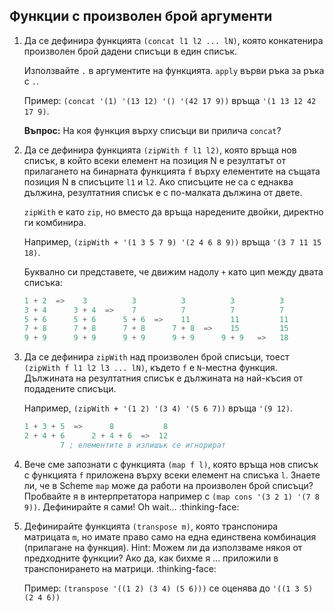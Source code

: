 Функции с произволен брой аргументи
-----------------------------------

1. Да се дефинира функцията `(concat l1 l2 ... lN)`,
която конкатенира произволен брой дадени списъци в един списък.

    Използвайте `.` в аргументите на функцията. `apply` върви ръка за ръка с `.`.

    Пример: `(concat '(1) '(13 12) '() '(42 17 9))` връща `'(1 13 12 42 17 9)`.

    **Въпрос:** На коя функция върху списъци ви прилича `concat`?

1. Да се дефинира функцията `(zipWith f l1 l2)`,
която връща нов списък, в който всеки елемент на позиция N
е резултатът от прилагането на бинарната функцията `f`
върху елементите на същата позиция N в списъците `l1` и `l2`.
Ако списъците не са с еднаква дължина, резултатния списък е с по-малката дължина от двете.

   `zipWith` e като `zip`, но вместо да връща наредените двойки, директно ги комбинира.

    Например, `(zipWith + '(1 3 5 7 9) '(2 4 6 8 9))` връща `'(3 7 11 15 18)`.

    Буквално си представете, че движим надолу `+` като цип между двата списъка:

    ```scheme
    1 + 2  =>    3          3          3          3          3
    3 + 4      3 + 4  =>    7          7          7          7
    5 + 6      5 + 6      5 + 6  =>    11         11         11
    7 + 8      7 + 8      7 + 8      7 + 8  =>    15         15
    9 + 9      9 + 9      9 + 9      9 + 9      9 + 9   =>   18
    ```

1. Да се дефинира `zipWith` над произволен брой списъци,
тоест `(zipWith f l1 l2 l3 ... lN)`, където `f` е `N`-местна функция.
Дължината на резултатния списък е дължината на най-късия от подадените списъци.

    Например, `(zipWith + '(1 2) '(3 4) '(5 6 7))` връща `'(9 12)`.

    ```scheme
    1 + 3 + 5  =>      8           8
    2 + 4 + 6      2 + 4 + 6  =>  12
            7 ; елементите в излишък се игнорират
    ```

1. Вече сме запознати с функцията `(map f l)`,
която връща нов списък с функцията `f` приложена върху всеки елемент на списъка `l`.
Знаете ли, че в Scheme `map` може да работи на произволен брой списъци?
Пробвайте я в интерпретатора например с `(map cons '(3 2 1) '(7 8 9))`.
Дефинирайте я сами! Oh wait... :thinking-face:

1. Дефинирайте функцията `(transpose m)`, която транспонира матрицата `m`,
но имате право само на една единствена комбинация (прилагане на функция).
Hint: Можем ли да използваме някоя от предходните функции? Ако да, как бихме я ... приложили в транспонирането на матрици. :thinking-face:

    Пример: `(transpose '((1 2) (3 4) (5 6)))` се оценява до `'((1 3 5) (2 4 6))`
